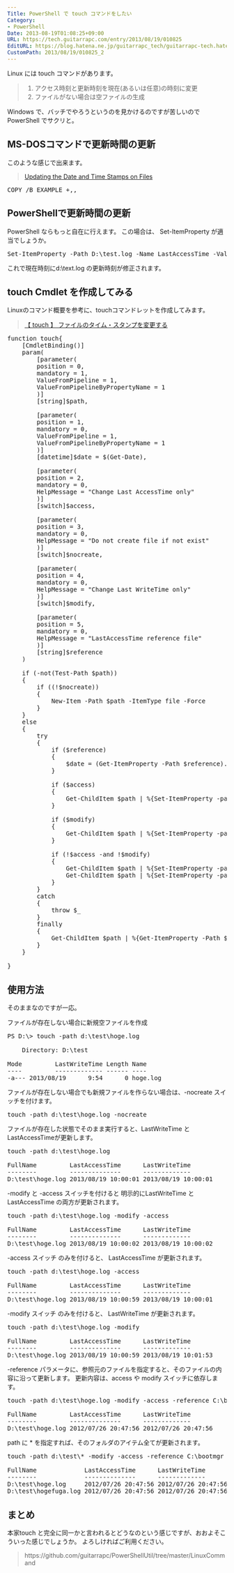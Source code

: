 ```yaml
---
Title: PowerShell で touch コマンドをしたい
Category:
- PowerShell
Date: 2013-08-19T01:08:25+09:00
URL: https://tech.guitarrapc.com/entry/2013/08/19/010825
EditURL: https://blog.hatena.ne.jp/guitarrapc_tech/guitarrapc-tech.hatenablog.com/atom/entry/11696248318757675888
CustomPath: 2013/08/19/010825_2
---
```


Linux には touch コマンドがあります。
<blockquote>
<ol>
	<li>アクセス時刻と更新時刻を現在(あるいは任意)の時刻に変更</li>
	<li>ファイルがない場合は空ファイルの生成</li>
</ol>
</blockquote>

Windows で、バッチでやろうというのを見かけるのですが苦しいので PowerShell でサクリと。



<h2>MS-DOSコマンドで更新時間の更新</h2>
このような感じで出来ます。
<blockquote><a href="http://support.microsoft.com/kb/69581/ja" target="_blank">Updating the Date and Time Stamps on Files</a></blockquote>

<pre class="brush: powershell">
COPY /B EXAMPLE +,,
</pre>

<h2>PowerShellで更新時間の更新</h2>
PowerShell ならもっと自在に行えます。
この場合は、 Set-ItemProperty が適当でしょうか。
<pre class="brush: powershell">
Set-ItemProperty -Path D:\test.log -Name LastAccessTime -Value $(Get-Date)
</pre>

これで現在時刻にd:\text.log の更新時刻が修正されます。


<h2>touch Cmdlet を作成してみる</h2>
Linuxのコマンド概要を参考に、touchコマンドレットを作成してみます。
<blockquote><a href="http://itpro.nikkeibp.co.jp/article/COLUMN/20060227/230905/" target="_blank">【 touch 】 ファイルのタイム・スタンプを変更する</a></blockquote>

<pre class="brush: powershell">
function touch{
    [CmdletBinding()]
    param(
        [parameter(
        position = 0,
        mandatory = 1,
        ValueFromPipeline = 1,
        ValueFromPipelineByPropertyName = 1
        )]
        [string]$path,

        [parameter(
        position = 1,
        mandatory = 0,
        ValueFromPipeline = 1,
        ValueFromPipelineByPropertyName = 1
        )]
        [datetime]$date = $(Get-Date),

        [parameter(
        position = 2,
        mandatory = 0,
        HelpMessage = &quot;Change Last AccessTime only&quot;
        )]
        [switch]$access,

        [parameter(
        position = 3,
        mandatory = 0,
        HelpMessage = &quot;Do not create file if not exist&quot;
        )]
        [switch]$nocreate,

        [parameter(
        position = 4,
        mandatory = 0,
        HelpMessage = &quot;Change Last WriteTime only&quot;
        )]
        [switch]$modify,

        [parameter(
        position = 5,
        mandatory = 0,
        HelpMessage = &quot;LastAccessTime reference file&quot;
        )]
        [string]$reference
    )

    if (-not(Test-Path $path))
    {
        if ((!$nocreate))
        {
            New-Item -Path $path -ItemType file -Force
        }
    }
    else
    {
        try
        {
            if ($reference)
            {
                $date = (Get-ItemProperty -Path $reference).LastAccessTime
            }

            if ($access)
            {
                Get-ChildItem $path | %{Set-ItemProperty -path $_.FullName -Name LastAccessTime -Value $date -Force -ErrorAction Stop}
            }

            if ($modify)
            {
                Get-ChildItem $path | %{Set-ItemProperty -path $_.FullName -Name LastWriteTime -Value $date -Force -ErrorAction Stop}
            }

            if (!$access -and !$modify)
            {
                Get-ChildItem $path | %{Set-ItemProperty -path $_.FullName -Name LastAccessTime -Value $date -Force -ErrorAction Stop}
                Get-ChildItem $path | %{Set-ItemProperty -path $_.FullName -Name LastWriteTime -Value $date -Force -ErrorAction Stop}
            }
        }
        catch
        {
            throw $_
        }
        finally
        {
            Get-ChildItem $path | %{Get-ItemProperty -Path $_.FullName | select Fullname, LastAccessTime, LastWriteTime}
        }
    }

}</pre>

<h2>使用方法</h2>
そのままなのですが一応。

ファイルが存在しない場合に新規空ファイルを作成
<pre class="brush: powershell">
PS D:\&gt; touch -path d:\test\hoge.log

    Directory: D:\test

Mode         LastWriteTime Length Name
----         ------------- ------ ----
-a--- 2013/08/19      9:54      0 hoge.log
</pre>

ファイルが存在しない場合でも新規ファイルを作らない場合は、-nocreate スイッチを付けます。
<pre class="brush: powershell">
touch -path d:\test\hoge.log -nocreate
</pre>

ファイルが存在した状態でそのまま実行すると、LastWriteTime と LastAccessTimeが更新します。
<pre class="brush: powershell">
touch -path d:\test\hoge.log

FullName         LastAccessTime      LastWriteTime
--------         --------------      -------------
D:\test\hoge.log 2013/08/19 10:00:01 2013/08/19 10:00:01
</pre>

-modify と -access スイッチを付けると 明示的にLastWriteTime と LastAccessTime の両方が更新されます。
<pre class="brush: powershell">
touch -path d:\test\hoge.log -modify -access

FullName         LastAccessTime      LastWriteTime
--------         --------------      -------------
D:\test\hoge.log 2013/08/19 10:00:02 2013/08/19 10:00:02
</pre>

-access スイッチ のみを付けると、 LastAccessTime が更新されます。
<pre class="brush: powershell">
touch -path d:\test\hoge.log -access

FullName         LastAccessTime      LastWriteTime
--------         --------------      -------------
D:\test\hoge.log 2013/08/19 10:00:59 2013/08/19 10:00:01
</pre>

-modify スイッチ のみを付けると、 LastWriteTime が更新されます。
<pre class="brush: powershell">
touch -path d:\test\hoge.log -modify

FullName         LastAccessTime      LastWriteTime
--------         --------------      -------------
D:\test\hoge.log 2013/08/19 10:00:59 2013/08/19 10:01:53
</pre>

-reference パラメータに、参照元のファイルを指定すると、そのファイルの内容に沿って更新します。
更新内容は、access や modify スイッチに依存します。
<pre class="brush: powershell">
touch -path d:\test\hoge.log -modify -access -reference C:\bootmgr

FullName         LastAccessTime      LastWriteTime
--------         --------------      -------------
D:\test\hoge.log 2012/07/26 20:47:56 2012/07/26 20:47:56
</pre>

path に * を指定すれば、そのフォルダのアイテム全てが更新されます。
<pre class="brush: powershell">
touch -path d:\test\* -modify -access -reference C:\bootmgr

FullName             LastAccessTime      LastWriteTime
--------             --------------      -------------
D:\test\hoge.log     2012/07/26 20:47:56 2012/07/26 20:47:56
D:\test\hogefuga.log 2012/07/26 20:47:56 2012/07/26 20:47:56
</pre>

<h2>まとめ</h2>
本家touch と完全に同一かと言われるとどうなのという感じですが、おおよそこういった感じでしょうか。
よろしければご利用ください。

<blockquote>https://github.com/guitarrapc/PowerShellUtil/tree/master/LinuxCommand</blockquote>
